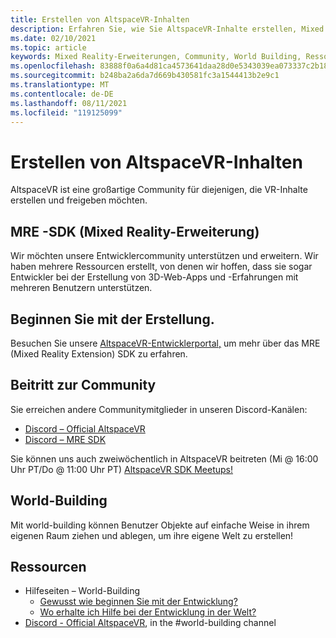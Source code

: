 ```yaml
---
title: Erstellen von AltspaceVR-Inhalten
description: Erfahren Sie, wie Sie AltspaceVR-Inhalte erstellen, Mixed Reality-Erweiterungen verwenden und der wachsenden Community beitreten.
ms.date: 02/10/2021
ms.topic: article
keywords: Mixed Reality-Erweiterungen, Community, World Building, Ressourcen
ms.openlocfilehash: 83888f0a6a4d81ca4573641daa28d0e5343039ea073337c2b18d8e7610d2a14e
ms.sourcegitcommit: b248ba2a6da7d669b430581fc3a1544413b2e9c1
ms.translationtype: MT
ms.contentlocale: de-DE
ms.lasthandoff: 08/11/2021
ms.locfileid: "119125099"
---
```

# <a name="creating-altspacevr-content"></a>Erstellen von AltspaceVR-Inhalten

AltspaceVR ist eine großartige Community für diejenigen, die VR-Inhalte erstellen und freigeben möchten. 

## <a name="mre-mixed-reality-extension-sdk"></a>MRE -SDK (Mixed Reality-Erweiterung)

Wir möchten unsere Entwicklercommunity unterstützen und erweitern. Wir haben mehrere Ressourcen erstellt, von denen wir hoffen, dass sie sogar Entwickler bei der Erstellung von 3D-Web-Apps und -Erfahrungen mit mehreren Benutzern unterstützen. 

## <a name="start-creating"></a>Beginnen Sie mit der Erstellung.

Besuchen Sie unsere [AltspaceVR-Entwicklerportal,](https://developer.altvr.com/) um mehr über das MRE (Mixed Reality Extension) SDK zu erfahren.

## <a name="join-the-community"></a>Beitritt zur Community

Sie erreichen andere Communitymitglieder in unseren Discord-Kanälen:

* [Discord – Official AltspaceVR](https://discord.gg/eYQ5VxK)
* [Discord – MRE SDK](https://discord.gg/ypvBkWz)

Sie können uns auch zweiwöchentlich in AltspaceVR beitreten (Mi @ 16:00 Uhr PT/Do @ 11:00 Uhr PT) [AltspaceVR SDK Meetups!](https://account.altvr.com/channels/sdk)

## <a name="world-building"></a>World-Building

Mit world-building können Benutzer Objekte auf einfache Weise in ihrem eigenen Raum ziehen und ablegen, um ihre eigene Welt zu erstellen!

## <a name="resources"></a>Ressourcen

* Hilfeseiten – World-Building
    * [Gewusst wie beginnen Sie mit der Entwicklung?](../world-building/world-building-getting-started.md)
    * [Wo erhalte ich Hilfe bei der Entwicklung in der Welt?](../world-building/getting-help.md)
* [Discord - Official AltspaceVR](https://discord.gg/eYQ5VxK), in the #world-building channel
